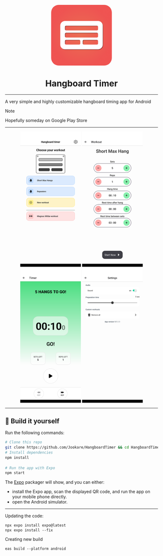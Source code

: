 <p align="center">
    <img alt="oss image" src="./assets/icon.png" width="200px" style="border-radius: 25px;">
    <h1 align="center">Hangboard Timer</h1>
</p>

---

A very simple and highly customizable hangboard timing app for Android

> [!NOTE]  
> Hopefully someday on Google Play Store

---

<p align="center">
  <img src="./assets/screenshots/homeview.png" alt="screenshot-1" width="200">
  <img src="./assets/screenshots/workoutview.png" alt="screenshot-2" width="200">
  <img src="./assets/screenshots/timerview.png" alt="screenshot-3" width="200">
  <img src="./assets/screenshots/settingview.png" alt="screenshot-4" width="200">
</p>

---


## :hammer: Build it yourself

Run the following commands:

```bash
# Clone this repo
git clone https://github.com/Jookare/HangboardTimer && cd HangboardTimer
# Install dependencies
npm install

# Run the app with Expo
npm start
```

The [Expo](https://expo.io) packager will show, and you can either:

-   install the Expo app, scan the displayed QR code, and run the app on your mobile phone directly.
-   open the Android simulator.

---

Updating the code:

```
npx expo install expo@latest
npx expo install --fix
```

Creating new build
```
eas build --platform android
```

